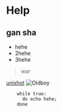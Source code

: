 # Help
## gan sha

* hehe
* 2hehe
* 3hehe

> war

[unixhot](http://www.baidu.com)
![Oldboy](http://markdownpad.com/img/markdownpad2-dropshadow-128.png)


        while true:
          do echo hehe;
        done
